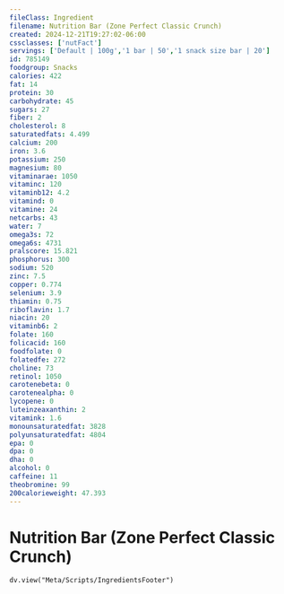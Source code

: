 ```yaml
---
fileClass: Ingredient
filename: Nutrition Bar (Zone Perfect Classic Crunch)
created: 2024-12-21T19:27:02-06:00
cssclasses: ['nutFact']
servings: ['Default | 100g','1 bar | 50','1 snack size bar | 20']
id: 785149
foodgroup: Snacks
calories: 422
fat: 14
protein: 30
carbohydrate: 45
sugars: 27
fiber: 2
cholesterol: 8
saturatedfats: 4.499
calcium: 200
iron: 3.6
potassium: 250
magnesium: 80
vitaminarae: 1050
vitaminc: 120
vitaminb12: 4.2
vitamind: 0
vitamine: 24
netcarbs: 43
water: 7
omega3s: 72
omega6s: 4731
pralscore: 15.821
phosphorus: 300
sodium: 520
zinc: 7.5
copper: 0.774
selenium: 3.9
thiamin: 0.75
riboflavin: 1.7
niacin: 20
vitaminb6: 2
folate: 160
folicacid: 160
foodfolate: 0
folatedfe: 272
choline: 73
retinol: 1050
carotenebeta: 0
carotenealpha: 0
lycopene: 0
luteinzeaxanthin: 2
vitamink: 1.6
monounsaturatedfat: 3828
polyunsaturatedfat: 4804
epa: 0
dpa: 0
dha: 0
alcohol: 0
caffeine: 11
theobromine: 99
200calorieweight: 47.393
---
```


# Nutrition Bar (Zone Perfect Classic Crunch)

```dataviewjs
dv.view("Meta/Scripts/IngredientsFooter")
```